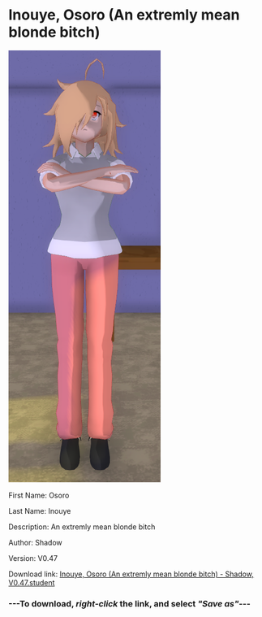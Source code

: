 # Inouye, Osoro (An extremly mean blonde bitch)

<img src="https://raw.githubusercontent.com/Arbiter1223/Daigaku-Gurashi-Custom-Students/master/Students/Files/Inouye%2C%20Osoro%20(An%20extremly%20mean%20blonde%20bitch).png" title="Inouye, Osoro (An extremly mean blonde bitch) - Shadow, V0.47">

First Name: Osoro

Last Name: Inouye

Description: An extremly mean blonde bitch

Author: Shadow

Version: V0.47

Download link: <a href="https://raw.githubusercontent.com/Arbiter1223/Daigaku-Gurashi-Custom-Students/master/Students/Files/Inouye%2C%20Osoro%20(An%20extremly%20mean%20blonde%20bitch)%20-%20Shadow%2C%20V0.47.student">Inouye, Osoro (An extremly mean blonde bitch) - Shadow, V0.47.student</a>

### ---**To download, _right-click_ the link, and select _"Save as"_**---

